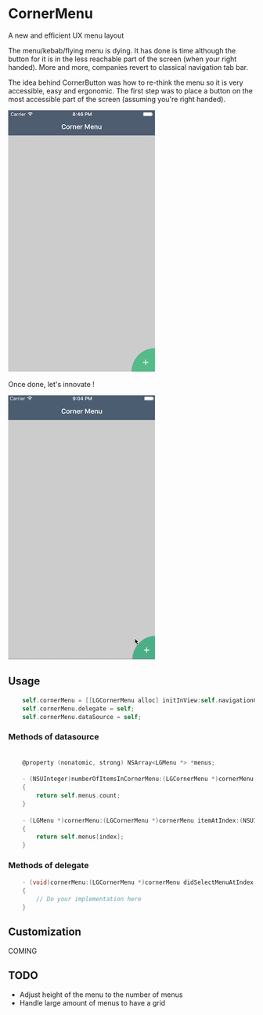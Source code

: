 # CornerMenu

A new and efficient UX menu layout

The menu/kebab/flying menu is dying. It has done is time although the button for it is in the less reachable part of the screen (when your right handed). More and more, companies revert to classical navigation tab bar. 

The idea behind CornerButton was how to re-think the menu so it is very accessible, easy and ergonomic. The first step was to place a button on the most accessible part of the screen (assuming you're right handed).

![Image](./screens/corner-button.png "Button in the corner")

Once done, let's innovate !

![Image](./screens/corner-menu.gif "Corner menu")

## Usage

```Objective-C
    self.cornerMenu = [[LGCornerMenu alloc] initInView:self.navigationController.view];
    self.cornerMenu.delegate = self;
    self.cornerMenu.dataSource = self;
```

### Methods of datasource

```Objective-C

    @property (nonatomic, strong) NSArray<LGMenu *> *menus;

    - (NSUInteger)numberOfItemsInCornerMenu:(LGCornerMenu *)cornerMenu
    {
        return self.menus.count;
    }
    
    - (LGMenu *)cornerMenu:(LGCornerMenu *)cornerMenu itemAtIndex:(NSUInteger)index
    {
        return self.menus[index];
    }
```

### Methods of delegate

```Objective-C
    - (void)cornerMenu:(LGCornerMenu *)cornerMenu didSelectMenuAtIndex:(NSUInteger)index
    {
        // Do your implementation here
    }
```

## Customization

COMING

## TODO

- Adjust height of the menu to the number of menus
- Handle large amount of menus to have a grid